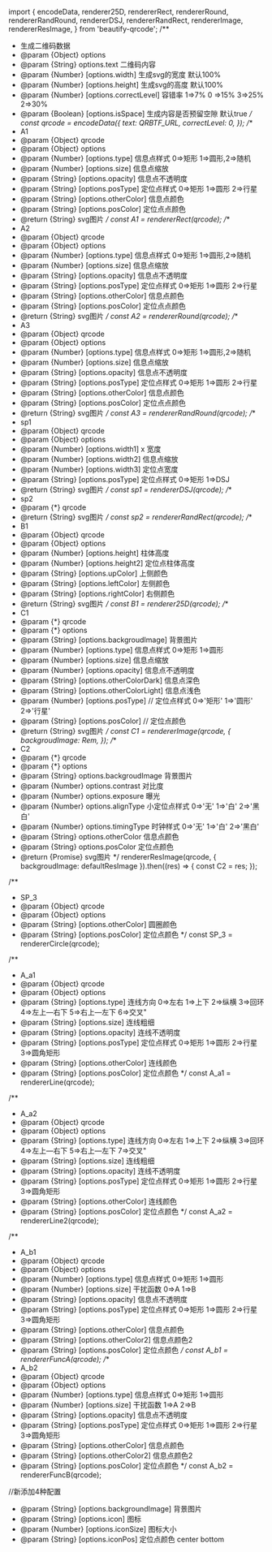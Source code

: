 import {
    encodeData,
    renderer25D,
    rendererRect,
    rendererRound,
    rendererRandRound,
    rendererDSJ,
    rendererRandRect,
    rendererImage,
    rendererResImage,
} from 'beautify-qrcode';
/**
 * 生成二维码数据
 * @param {Object} options
 * @param {String} options.text 二维码内容
 * @param {Number} [options.width]  生成svg的宽度 默认100%
 * @param {Number} [options.height] 生成svg的高度 默认100%
 * @param {Number} [options.correctLevel] 容错率 1=>7% 0 =>15% 3=>25% 2=>30%
 * @param {Boolean} [options.isSpace] 生成内容是否预留空隙 默认true
 */
const qrcode = encodeData({
    text: QRBTF_URL,
    correctLevel: 0,
});
/**
 * A1
 * @param {Object} qrcode
 * @param {Object} options
 * @param {Number} [options.type]  信息点样式 0=>矩形 1=>圆形,2=>随机
 * @param {Number} [options.size] 信息点缩放
 * @param {String} [options.opacity]  信息点不透明度
 * @param {String} [options.posType] 定位点样式 0=>矩形 1=>圆形 2=>行星
 * @param {String} [options.otherColor] 信息点颜色
 * @param {String} [options.posColor] 定位点点颜色
 * @return {String} svg图片
 */
const A1 = rendererRect(qrcode);
/**
 * A2
 * @param {Object} qrcode
 * @param {Object} options
 * @param {Number} [options.type]  信息点样式 0=>矩形 1=>圆形,2=>随机
 * @param {Number} [options.size] 信息点缩放
 * @param {String} [options.opacity]  信息点不透明度
 * @param {String} [options.posType] 定位点样式 0=>矩形 1=>圆形 2=>行星
 * @param {String} [options.otherColor] 信息点颜色
 * @param {String} [options.posColor] 定位点点颜色
 * @return {String} svg图片
 */
const A2 = rendererRound(qrcode);
/**
 * A3
 * @param {Object} qrcode
 * @param {Object} options
 * @param {Number} [options.type]  信息点样式 0=>矩形 1=>圆形,2=>随机
 * @param {Number} [options.size] 信息点缩放
 * @param {String} [options.opacity]  信息点不透明度
 * @param {String} [options.posType] 定位点样式 0=>矩形 1=>圆形 2=>行星
 * @param {String} [options.otherColor] 信息点颜色
 * @param {String} [options.posColor] 定位点点颜色
 * @return {String} svg图片
 */
const A3 = rendererRandRound(qrcode);
/**
 * sp1
 * @param {Object} qrcode
 * @param {Object} options
 * @param {Number} [options.width1]  x 宽度
 * @param {Number} [options.width2]  信息点缩放
 * @param {Number} [options.width3]  定位点宽度
 * @param {String} [options.posType] 定位点样式 0=>矩形 1=>DSJ
 * @return {String} svg图片
 */
const sp1 = rendererDSJ(qrcode);
/**
 * sp2
 * @param {*} qrcode
 * @return {String} svg图片
 */
const sp2 = rendererRandRect(qrcode);
/**
 * B1
 * @param {Object} qrcode
 * @param {Object} options
 * @param {Number} [options.height]  柱体高度
 * @param {Number} [options.height2] 定位点柱体高度
 * @param {String} [options.upColor]  上侧颜色
 * @param {String} [options.leftColor] 左侧颜色
 * @param {String} [options.rightColor] 右侧颜色
 * @return {String} svg图片
 */
const B1 = renderer25D(qrcode);
/**
 * C1
 * @param {*} qrcode
 * @param {*} options
 * @param {String} [options.backgroudImage] 背景图片
 * @param {Number} [options.type] 信息点样式 0=>矩形 1=>圆形
 * @param {Number} [options.size] 信息点缩放
 * @param {Number} [options.opacity] 信息点不透明度
 * @param {String} [options.otherColorDark] 信息点深色
 * @param {String} [options.otherColorLight] 信息点浅色
 * @param {Number} [options.posType]  // 定位点样式 0=>'矩形' 1=>'圆形' 2=>'行星'
 * @param {String} [options.posColor]  // 定位点颜色
 * @return {String} svg图片
 */
const C1 = rendererImage(qrcode, {
    backgroudImage: Rem,
});
/**
 * C2
 * @param {*} qrcode
 * @param {*} options
 * @param {String} options.backgroudImage 背景图片
 * @param {Number} options.contrast 对比度
 * @param {Number} options.exposure 曝光
 * @param {Number} options.alignType 小定位点样式 0=>'无' 1=>'白' 2=>'黑白'
 * @param {Number} options.timingType 时钟样式 0=>'无' 1=>'白' 2=>'黑白'
 * @param {String} options.otherColor 信息点颜色
 * @param {String} options.posColor 定位点颜色
 * @return {Promise<String>}  svg图片
 */
rendererResImage(qrcode, { backgroudImage: defaultResImage }).then((res) => {
    const C2 = res;
});

/**
 * SP_3
 * @param {Object} qrcode
 * @param {Object} options
 * @param {String} [options.otherColor] 圆圈颜色
 * @param {String} [options.posColor] 定位点颜色
 */
const SP_3 = rendererCircle(qrcode);

/**
 * A_a1
 * @param {Object} qrcode
 * @param {Object} options
 * @param {String} [options.type]  连线方向 0=>左右 1=>上下 2=>纵横 3=>回环 4=>左上—右下 5=>右上—左下 6=>交叉"
 * @param {String} [options.size] 连线粗细
 * @param {String} [options.opacity] 连线不透明度
 * @param {String} [options.posType] 定位点样式  0=>矩形 1=>圆形 2=>行星 3=>圆角矩形
 * @param {String} [options.otherColor] 连线颜色
 * @param {String} [options.posColor] 定位点颜色
 */
const A_a1 = rendererLine(qrcode);

/**
 * A_a2
 * @param {Object} qrcode
 * @param {Object} options
 * @param {String} [options.type]  连线方向 0=>左右 1=>上下 2=>纵横 3=>回环 4=>左上—右下 5=>右上—左下 7=>交叉"
 * @param {String} [options.size] 连线粗细
 * @param {String} [options.opacity] 连线不透明度
 * @param {String} [options.posType] 定位点样式  0=>矩形 1=>圆形 2=>行星 3=>圆角矩形
 * @param {String} [options.otherColor] 连线颜色
 * @param {String} [options.posColor] 定位点颜色
 */
const A_a2 = rendererLine2(qrcode);

/**
 * A_b1
 * @param {Object} qrcode
 * @param {Object} options
 * @param {Number} [options.type]  信息点样式 0=>矩形 1=>圆形
 * @param {Number} [options.size] 干扰函数 0=>A 1=>B
 * @param {String} [options.opacity]  信息点不透明度
 * @param {String} [options.posType] 定位点样式  0=>矩形 1=>圆形 2=>行星 3=>圆角矩形
 * @param {String} [options.otherColor] 信息点颜色
 * @param {String} [options.otherColor2] 信息点颜色2
 * @param {String} [options.posColor] 定位点颜色
 */
const A_b1 = rendererFuncA(qrcode);
/**
 * A_b2
 * @param {Object} qrcode
 * @param {Object} options
 * @param {Number} [options.type]  信息点样式 0=>矩形 1=>圆形
 * @param {Number} [options.size] 干扰函数 1=>A 2=>B
 * @param {String} [options.opacity]  信息点不透明度
 * @param {String} [options.posType] 定位点样式  0=>矩形 1=>圆形 2=>行星 3=>圆角矩形
 * @param {String} [options.otherColor] 信息点颜色
 * @param {String} [options.otherColor2] 信息点颜色2
 * @param {String} [options.posColor] 定位点颜色
 */
const A_b2 = rendererFuncB(qrcode);

//新添加4种配置

 * @param {String} [options.backgroundImage] 背景图片
 * @param {String} [options.icon] 图标
 * @param {Number} [options.iconSize] 图标大小
 * @param {String} [options.iconPos] 定位点颜色 center bottom
